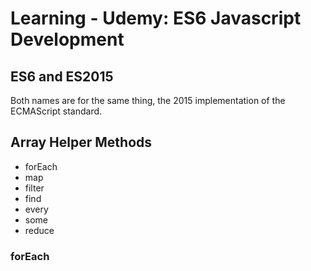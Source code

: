 # Learning - Udemy: ES6 Javascript Development

## ES6 and ES2015

Both names are for the same thing, the 2015 implementation of the ECMAScript standard.

## Array Helper Methods

* forEach
* map
* filter
* find
* every
* some
* reduce

### forEach
